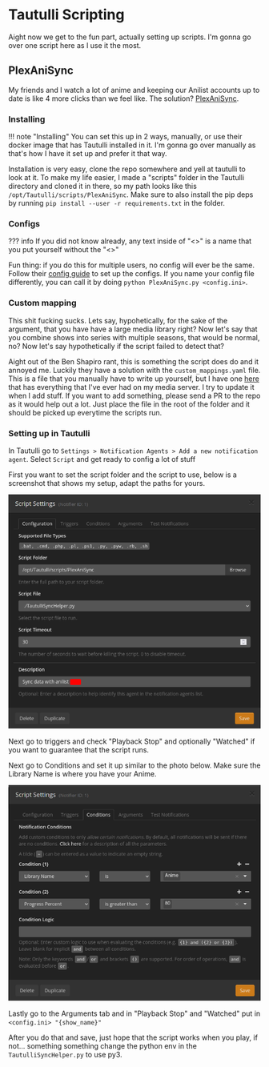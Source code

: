 # Tautulli Scripting

Aight now we get to the fun part, actually setting up scripts. I'm gonna go over one script here as I use it the most.

## PlexAniSync
My friends and I watch a lot of anime and keeping our Anilist accounts up to date is like 4 more clicks than we feel like. The solution? [PlexAniSync](https://github.com/RickDB/PlexAniSync).

### Installing

!!! note "Installing"
    You can set this up in 2 ways, manually, or use their docker image that has Tautulli installed in it. I'm gonna go over manually as that's how I have it set up and prefer it that way.

Installation is very easy, clone the repo somewhere and yell at tautulli to look at it. To make my life easier, I made a "scripts" folder in the Tautulli directory and cloned it in there, so my path looks like this `/opt/Tautulli/scripts/PlexAniSync`. Make sure to also install the pip deps by running `pip install --user -r requirements.txt` in the folder.

### Configs

??? info
    If you did not know already, any text inside of "<>" is a name that you put yourself without the "<>"

Fun thing: if you do this for multiple users, no config will ever be the same. Follow their [config guide](https://github.com/RickDB/PlexAniSync#step-3---configuration) to set up the configs. If you name your config file differently, you can call it by doing `python PlexAniSync.py <config.ini>`.

### Custom mapping
This shit fucking sucks. Lets say, hypohetically, for the sake of the argument, that you have have a large media library right? Now let's say that you combine shows into series with multiple seasons, that would be normal, no? Now let's say hypothetically if the script failed to detect that?

Aight out of the Ben Shapiro rant, this is something the script does do and it annoyed me. Luckily they have a solution with the `custom_mappings.yaml` file. This is a file that you manually have to write up yourself, but I have one [here](https://github.com/46620/custom-mappings) that has everything that I've ever had on my media server. I try to update it when I add stuff. If you want to add something, please send a PR to the repo as it would help out a lot. Just place the file in the root of the folder and it should be picked up everytime the scripts run.

### Setting up in Tautulli

In Tautulli go to `Settings > Notification Agents > Add a new notification agent`. Select `Script` and get ready to config a lot of stuff

First you want to set the script folder and the script to use, below is a screenshot that shows my setup, adapt the paths for yours.

![tautulli_pas_1](img/tautulli_pas_1.png)

Next go to triggers and check "Playback Stop" and optionally "Watched" if you want to guarantee that the script runs.

Next go to Conditions and set it up similar to the photo below. Make sure the Library Name is where you have your Anime.

![tautulli_pas_2](img/tautulli_pas_2.png)

Lastly go to the Arguments tab and in "Playback Stop" and "Watched" put in `<config.ini> "{show_name}"`

After you do that and save, just hope that the script works when you play, if not... something something change the python env in the `TautulliSyncHelper.py` to use py3.